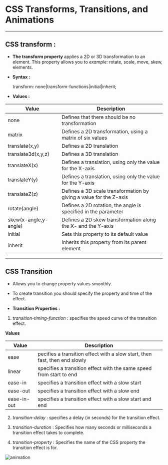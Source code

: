 # CSS Transforms, Transitions, and Animations

-------------------------------------------------

## CSS transform :

- **The transform property** applies a 2D or 3D transformation to an element. This property allows you to *example:* rotate, scale, move, skew, elements.


-  **Syntax :**

     transform: none|transform-functions|initial|inherit;



- **Values :**

Value | Description
---------- | -----------
none | Defines that there should be no transformation
matrix | Defines a 2D transformation, using a matrix of six values
translate(x,y) | Defines a 2D translation 
translate3d(x,y,z) | Defines a 3D translation 
translateX(x) | Defines a translation, using only the value for the X-axis
translateY(y) | Defines a translation, using only the value for the Y-axis
translateZ(z) | Defines a 3D scale transformation by giving a value for the Z-axis 
rotate(angle) | Defines a 2D rotation, the angle is specified in the parameter 
skew(x-angle,y-angle) | Defines a 2D skew transformation along the X- and the Y-axis
initial | Sets this property to its default value
inherit | Inherits this property from its parent element


------------------------------------------------


## CSS Transition 

- Allows you to change property values smoothly.

- To create transition you should specify the property and time of the effect.


- **Transition Properties :**

1. *transition-timing-function* : specifies the speed curve of the transition effect.

**Values**

Value | Description
--------- | -------------
ease | pecifies a transition effect with a slow start, then fast, then end slowly
linear | specifies a transition effect with the same speed from start to end
ease-in | specifies a transition effect with a slow start
ease-out | specifies a transition effect with a slow end
ease-in-out | specifies a transition effect with a slow start and end


2. *transition-delay* : specifies a delay (in seconds) for the transition effect.

3. *transition-duration* : Specifies how many seconds or milliseconds a transition effect takes to complete.

4. *transition-property* : Specifies the name of the CSS property the transition effect is for.


![animation](https://miro.medium.com/max/1400/1*spiB7DFGUs_-2HOo589Eug.png)